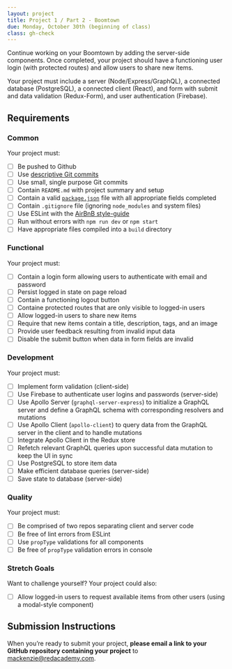 ```yaml
---
layout: project
title: Project 1 / Part 2 - Boomtown
due: Monday, October 30th (beginning of class)
class: gh-check
---
```


Continue working on your Boomtown by adding the server-side components. Once completed, your project should have a functioning user login (with protected routes) and allow users to share new items.

Your project must include a server (Node/Express/GraphQL), a connected database (PostgreSQL), a connected client (React), and form with submit and data validation (Redux-Form), and user authentication (Firebase).

## Requirements

### Common

Your project must:

- [ ] Be pushed to Github 
- [ ] Use [descriptive Git commits](http://chris.beams.io/posts/git-commit/)
- [ ] Use small, single purpose Git commits
- [ ] Contain `README.md` with project summary and setup
- [ ] Contain a valid [`package.json`](http://browsenpm.org/package.json) file with all appropriate fields completed
- [ ] Contain `.gitignore` file (ignoring `node_modules` and system files)
- [ ] Use ESLint with the [AirBnB style-guide](https://github.com/airbnb/javascript)
- [ ] Run without errors with `npm run dev` or `npm start`
- [ ] Have appropriate files compiled into a `build` directory

### Functional

Your project must:

- [ ] Contain a login form allowing users to authenticate with email and password
- [ ] Persist logged in state on page reload
- [ ] Contain a functioning logout button
- [ ] Containe protected routes that are only visible to logged-in users
- [ ] Allow logged-in users to share new items
- [ ] Require that new items contain a title, description, tags, and an image
- [ ] Provide user feedback resulting from invalid input data
- [ ] Disable the submit button when data in form fields are invalid

### Development

Your project must:

- [ ] Implement form validation (client-side)
- [ ] Use Firebase to authenticate user logins and passwords (server-side)
- [ ] Use Apollo Server (`graphql-server-express`) to initialize a GraphQL server and define a GraphQL schema with corresponding resolvers and mutations
- [ ] Use Apollo Client (`apollo-client`) to query data from the GraphQL server in the client and to handle mutations
- [ ] Integrate Apollo Client in the Redux store
- [ ] Refetch relevant GraphQL queries upon successful data mutation to keep the UI in sync
- [ ] Use PostgreSQL to store item data
- [ ] Make efficient database queries (server-side)
- [ ] Save state to database (server-side)

### Quality

Your project must:

- [ ] Be comprised of two repos separating client and server code
- [ ] Be free of lint errors from ESLint
- [ ] Use `propType` validations for all components
- [ ] Be free of `propType` validation errors in console

### Stretch Goals

Want to challenge yourself? Your project could also:

- [ ] Allow logged-in users to request available items from other users (using a modal-style component)

## Submission Instructions

When you’re ready to submit your project, **please email a link to your GitHub repository containing your project** to mackenzie@redacademy.com.

